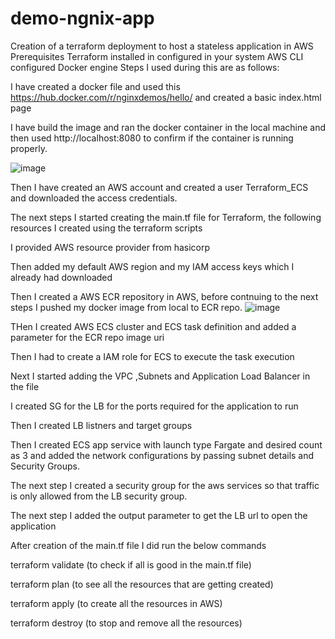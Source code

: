 # demo-ngnix-app
Creation of a terraform deployment to host a stateless application in AWS
Prerequisites
Terraform installed in configured in your system
AWS CLI configured 
Docker engine
Steps I used during this are as follows:

I have created a docker file and used this https://hub.docker.com/r/nginxdemos/hello/ and created a basic index.html page

I have build the image and ran the docker container in the local machine and then used http://localhost:8080 to confirm if the container is running properly.

![image](https://github.com/nileshk12/demo-ngnix-app/assets/96992736/c1e154cf-d3dc-415e-a609-79ce7823beeb)

Then I have created an AWS account and created a user Terraform_ECS and downloaded the access credentials.

The next steps I started creating the main.tf file for Terraform, the following resources I created using the terraform scripts

I provided AWS resource provider from hasicorp

Then added my default AWS region and my IAM access keys which I already had downloaded

Then I created a AWS ECR repository in AWS, before contnuing to the next steps I pushed my docker image from local to ECR repo.
![image](https://github.com/nileshk12/demo-ngnix-app/assets/96992736/a1adc3b2-bf95-4280-8b07-2c316d3d1602)

THen I created AWS ECS cluster and ECS task definition and added a parameter for the ECR repo image uri

Then I had to create a IAM role for ECS to execute the task execution

Next I started adding the VPC ,Subnets and Application Load Balancer in the file

I created SG for the LB for the ports required for the application to run 

Then I created LB listners and target groups

Then I created ECS app service with launch type Fargate and desired count as 3 and added the network configurations by passing subnet details and Security Groups.

The next step I created a security group for the aws services so that traffic is only allowed from the LB security group.

The next step I added the output parameter to get the LB url to open the application

After creation of the main.tf file I did run the below commands

terraform validate (to check if all is good in the main.tf file)

terraform plan (to see all the resources that are getting created)

terraform apply (to create all the resources in AWS)

terraform destroy (to stop and remove all the resources)


